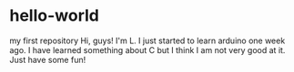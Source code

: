 # hello-world
my first repository
Hi, guys!
I'm L. I just started to learn arduino one week ago. I have learned something about C but I think I am not very good at it.
Just have some fun!
